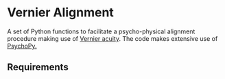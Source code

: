# Vernier Alignment
A set of Python functions to facilitate a psycho-physical alignment procedure making use of [Vernier acuity](https://en.wikipedia.org/wiki/Vernier_acuity). The code makes extensive use of [PsychoPy.](https://github.com/psychopy/psychopy)


## Requirements



